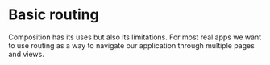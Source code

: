 # Basic routing

Composition has its uses but also its limitations. For most real apps we want to use routing as a way to navigate our application through multiple pages and views.

